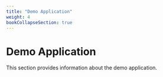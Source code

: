 ```yaml
---
title: "Demo Application"
weight: 4
bookCollapseSection: true
---
```


# Demo Application

This section provides information about the demo application.
